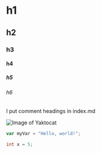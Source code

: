 # h1
## h2
### h3
#### h4
##### h5
###### h6

I put comment headings in index.md

![Image of Yaktocat](https://octodex.github.com/images/yaktocat.png)

``` javascript
var myVar = "Hello, world!";
```

``` C
int x = 5;
```
